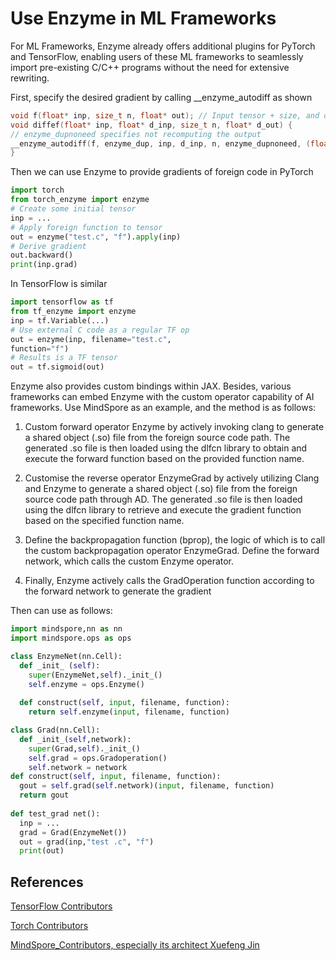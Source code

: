 # Use Enzyme in ML Frameworks
For ML Frameworks, Enzyme already offers additional plugins for PyTorch and TensorFlow, enabling users of these ML frameworks to seamlessly import pre-existing C/C++ programs without the need for extensive rewriting. 

First, specify the desired gradient by calling __enzyme_autodiff as shown
```C
void f(float* inp, size_t n, float* out); // Input tensor + size, and output tensor
void diffef(float* inp, float* d_inp, size_t n, float* d_out) {
// enzyme_dupnoneed specifies not recomputing the output
__enzyme_autodiff(f, enzyme_dup, inp, d_inp, n, enzyme_dupnoneed, (float*)0, d_out);
}
```

Then we can use Enzyme to provide gradients of foreign code in PyTorch
```python
import torch
from torch_enzyme import enzyme
# Create some initial tensor
inp = ...
# Apply foreign function to tensor
out = enzyme("test.c", "f").apply(inp)
# Derive gradient
out.backward()
print(inp.grad)
```
In TensorFlow is similar
```python
import tensorflow as tf
from tf_enzyme import enzyme
inp = tf.Variable(...)
# Use external C code as a regular TF op
out = enzyme(inp, filename="test.c",
function="f")
# Results is a TF tensor
out = tf.sigmoid(out)
```

Enzyme also provides custom bindings within JAX. Besides, various frameworks can embed Enzyme with the custom operator capability of AI frameworks. 
Use MindSpore as an example, and the method is as follows:

1) Custom forward operator Enzyme by actively invoking clang to generate a shared object (.so) file from the foreign source code path. The generated .so file is then loaded using the dlfcn library to obtain and execute the forward function based on the provided function name.

2) Customise the reverse operator EnzymeGrad by actively utilizing Clang and Enzyme to generate a shared object (.so) file from the foreign source code path through AD. The generated .so file is then loaded using the dlfcn library to retrieve and execute the gradient function based on the specified function name.

3) Define the backpropagation function (bprop), the logic of which is to call the custom backpropagation operator EnzymeGrad. Define the forward network, which calls the custom Enzyme operator.

4) Finally, Enzyme actively calls the GradOperation function according to the forward network to generate the gradient
   
Then can use as follows:
```python
import mindspore,nn as nn
import mindspore.ops as ops

class EnzymeNet(nn.Cell):
  def _init_ (self):
    super(EnzymeNet,self)._init_()
    self.enzyme = ops.Enzyme()
    
  def construct(self, input, filename, function):
    return self.enzyme(input, filename, function)

class Grad(nn.Cell):
  def _init_(self,network):
    super(Grad,self)._init_()
    self.grad = ops.Gradoperation()
    self.network = network
def construct(self, input, filename, function):
  gout = self.grad(self.network)(input, filename, function)
  return gout
  
def test_grad net():
  inp = ...
  grad = Grad(EnzymeNet())
  out = grad(inp,"test .c", "f")
  print(out)
```
## References
[TensorFlow Contributors](https://www.tensorflow.org/guide/create_op)

[Torch Contributors](https://pytorch.org/tutorials/advanced/torch_script_custom_ops.html)

[MindSpore_Contributors, especially its architect Xuefeng Jin](https://www.mindspore.cn/tutorial/training/en/r1.1/advanced_use/custom_operator_cpu.html)
